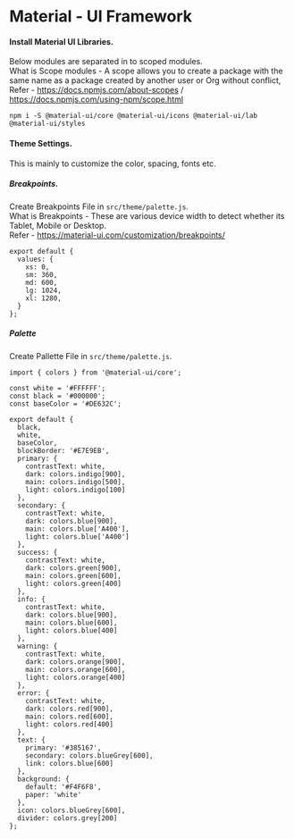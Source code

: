 # Material - UI Framework

#### Install Material UI Libraries.
Below modules are separated in to scoped modules.  
What is Scope modules - A scope allows you to create a package with the same name as a package created by another user or Org without conflict, Refer - https://docs.npmjs.com/about-scopes / https://docs.npmjs.com/using-npm/scope.html   

```
npm i -S @material-ui/core @material-ui/icons @material-ui/lab @material-ui/styles
```

#### Theme Settings.
This is mainly to customize the color, spacing, fonts etc.

##### Breakpoints.
Create Breakpoints File in `src/theme/palette.js`.  
What is Breakpoints - These are various device width to detect whether its Tablet, Mobile or Desktop.  
Refer - https://material-ui.com/customization/breakpoints/  

```
export default {
  values: {
    xs: 0,
    sm: 360,
    md: 600,
    lg: 1024,
    xl: 1280,
  }
};
```

##### Palette
Create Pallette File in `src/theme/palette.js`.

```
import { colors } from '@material-ui/core';

const white = '#FFFFFF';
const black = '#000000';
const baseColor = '#DE632C';

export default {
  black,
  white,
  baseColor,
  blockBorder: '#E7E9EB',
  primary: {
    contrastText: white,
    dark: colors.indigo[900],
    main: colors.indigo[500],
    light: colors.indigo[100]
  },
  secondary: {
    contrastText: white,
    dark: colors.blue[900],
    main: colors.blue['A400'],
    light: colors.blue['A400']
  },
  success: {
    contrastText: white,
    dark: colors.green[900],
    main: colors.green[600],
    light: colors.green[400]
  },
  info: {
    contrastText: white,
    dark: colors.blue[900],
    main: colors.blue[600],
    light: colors.blue[400]
  },
  warning: {
    contrastText: white,
    dark: colors.orange[900],
    main: colors.orange[600],
    light: colors.orange[400]
  },
  error: {
    contrastText: white,
    dark: colors.red[900],
    main: colors.red[600],
    light: colors.red[400]
  },
  text: {
    primary: '#385167',
    secondary: colors.blueGrey[600],
    link: colors.blue[600]
  },
  background: {
    default: '#F4F6F8',
    paper: 'white'
  },
  icon: colors.blueGrey[600],
  divider: colors.grey[200]
};
```